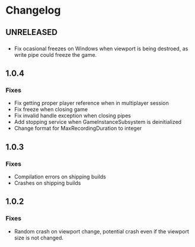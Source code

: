 # Changelog

## UNRELEASED

###

- Fix ocasional freezes on Windows when viewport is being destroed, as write pipe could freeze the game.

## 1.0.4

### Fixes

- Fix getting proper player reference when in multiplayer session
- Fix freeze when closing game
- Fix invalid handle exception when closing pipes
- Add stopping service when GameInstanceSubsystem is deinitialized
- Change format for MaxRecordingDuration to integer

## 1.0.3

### Fixes

- Compilation errors on shipping builds
- Crashes on shipping builds

## 1.0.2

### Fixes

- Random crash on viewport change, potential crash even if the viewport size is not changed.